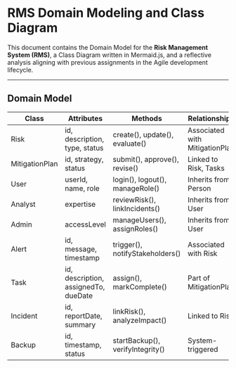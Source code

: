# RMS Domain Modeling and Class Diagram

This document contains the Domain Model for the **Risk Management System (RMS)**, a Class Diagram written in Mermaid.js, and a reflective analysis aligning with previous assignments in the Agile development lifecycle.

---

## Domain Model 

| **Class**     | **Attributes**                               | **Methods**                          | **Relationships**                           |
|---------------|----------------------------------------------|--------------------------------------|---------------------------------------------|
| Risk          | id, description, type, status                | create(), update(), evaluate()       | Associated with MitigationPlan              |
| MitigationPlan| id, strategy, status                         | submit(), approve(), revise()        | Linked to Risk, Tasks                        |
| User          | userId, name, role                           | login(), logout(), manageRole()      | Inherits from Person                         |
| Analyst       | expertise                                    | reviewRisk(), linkIncidents()        | Inherits from User                           |
| Admin         | accessLevel                                  | manageUsers(), assignRoles()         | Inherits from User                           |
| Alert         | id, message, timestamp                       | trigger(), notifyStakeholders()      | Associated with Risk                         |
| Task          | id, description, assignedTo, dueDate         | assign(), markComplete()             | Part of MitigationPlan                       |
| Incident      | id, reportDate, summary                      | linkRisk(), analyzeImpact()          | Linked to Risk                               |
| Backup        | id, timestamp, status                        | startBackup(), verifyIntegrity()     | System-triggered                             |

